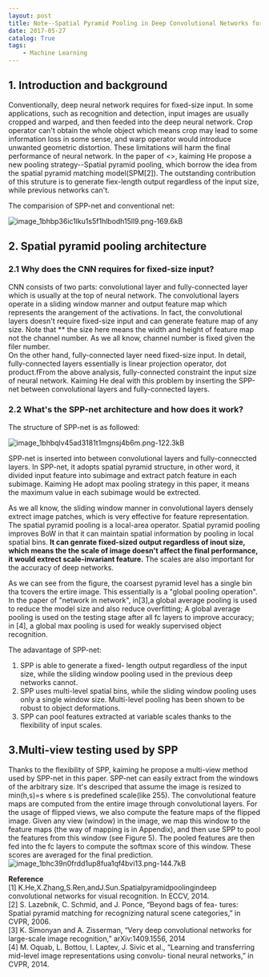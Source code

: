 ```yaml
---
layout: post
title: Note--Spatial Pyramid Pooling in Deep Convolutional Networks for Visual Recognition
date: 2017-05-27
catalog: True
tags:
    - Machine Learning
---
```


## 1. Introduction and background  

Conventionally, deep neural network requires for fixed-size input. In some applications, such as recognition and detection, input images are usually cropped and warped, and then feeded into the deep neural network. Crop operator can't obtain the whole object which means crop may lead to some information loss in some sense, and warp operator would introduce unwanted geometric distortion. These limitations will harm the final performance of neural network. In the paper of <<Spatial Pyramid Pooling in Deep Convolutional Networks for Visual Recognition>>, kaiming He propose a new pooling strategy--Spatial pyramid pooling, which borrow the idea from the spatial pyramid matching model(SPM[2]). The outstanding contribution of this struture is to generate fiex-length output regardless of the input size, while previous networks can't. 

The comparision of SPP-net and conventional net:

![image_1bhbp36ic1lku1s5f1hlbodh15ll9.png-169.6kB][10]


[10]: http://static.zybuluo.com/GwanSiu/8x0a4pd8k6z1uj2eqyymuihi/image_1bhbp36ic1lku1s5f1hlbodh15ll9.png

## 2. Spatial pyramid pooling architecture

### 2.1 Why does the CNN requires for fixed-size input?

CNN consists of two parts: convolutional layer and fully-connected layer which is usually at the top of neural network. The convolutional layers operate in a sliding window manner and output feature map which represents the arangement of the activations. In fact, the convolutional layers doesn't require fixed-size input and can generate feature map of any size. Note that ** the size here means the width and height of feature map not the channel number. As we all know, channel number is fixed given the filer number.   
On the other hand, fully-connected layer need fixed-size input. In detail, fully-connected layers essentially is linear projection operator, dot product.fFrom the above analysis, fully-connected constraint the input size of neural network. Kaiming He deal with this problem by inserting the SPP-net between convolutional layers and fully-connected layers.

### 2.2 What's the SPP-net architecture and how does it work?

The structure of SPP-net is as followed:

![image_1bhbqlv45ad3181t1mgnsj4b6m.png-122.3kB][11]

[11]: http://static.zybuluo.com/GwanSiu/6ky8a9fsgltk6bgf2326h41c/image_1bhbqlv45ad3181t1mgnsj4b6m.png

SPP-net is inserted into between convolutional layers and fully-conneccted layers. In SPP-net, it adopts spatial pyramid structure, in other word, it divided input feature into subimage and extract patch feature in each subimage. Kaiming He adopt max pooling strategy in this paper, it means the maximum value in each subimage would be extrected.  

As we all know, the sliding window manner in convolutional layers densely extrect image patches, which is very effective for feature representation. The spatial pyramid pooling is a local-area operator. Spatial pyramid pooling improves BoW in that it can maintain spatial information by pooling in local spatial bins. **It can genrate fixed-sized output regardless of inout size, which means the the scale of image doesn't affect the final performance, it would extrect scale-invariant feature.** The scales are also important for the accuracy of deep networks.

As we can see from the figure, the coarsest pyramid level has a single bin tha tcovers the ertire image. This essentially is a "global pooling operation". In the paper of "network in network", in[3],a global average pooling is used to reduce the model size and also reduce overfitting; A global average pooling is used on the testing stage after all fc layers to improve accuracy; in [4], a global max pooling is used for weakly supervised object recognition.

The adavantage of SPP-net:
1. SPP is able to generate a fixed- length output regardless of the input size, while the sliding window pooling used in the previous deep networks cannot.  
2. SPP uses multi-level spatial bins, while the sliding window pooling uses only a single window size. Multi-level pooling has been shown to be robust to object deformations.  
3.  SPP can pool features extracted at variable scales thanks to the flexibility of input scales.  

## 3.Multi-view testing used by SPP  
Thanks to the flexibility of SPP, kaiming he propose a multi-view method used by SPP-net in this paper. SPP-net can easily extract from the windows of the arbitrary size. It's descriped that assume the image is resized to min(h,s)=s where s is predefined scale(like 255). The convolutional feature maps are computed from the entire image through convolutional layers. For the usage of
flipped views, we also compute the feature maps of the flipped image. Given any view (window) in the image, we map this window to the feature maps (the way of mapping is in Appendix), and then use SPP to pool the features from this window (see Figure 5). The pooled features are then fed into the fc layers to compute the softmax score of this window. These scores are averaged for the final prediction.   
![image_1bhc39n0frdd1up8fua1qf4bvi13.png-144.7kB][12]

[12]: http://static.zybuluo.com/GwanSiu/j2r33c1s45egd98s819cyhb0/image_1bhc39n0frdd1up8fua1qf4bvi13.png

**Reference**  
[1] K.He,X.Zhang,S.Ren,andJ.Sun.Spatialpyramidpoolingindeep
convolutional networks for visual recognition. In ECCV, 2014.  
[2] S. Lazebnik, C. Schmid, and J. Ponce, “Beyond bags of fea- tures: Spatial pyramid matching for recognizing natural scene categories,” in CVPR, 2006.  
[3] K. Simonyan and A. Zisserman, “Very deep convolutional networks for large-scale image recognition,” arXiv:1409.1556, 2014  
[4] M. Oquab, L. Bottou, I. Laptev, J. Sivic et al., “Learning and transferring mid-level image representations using convolu- tional neural networks,” in CVPR, 2014.  



